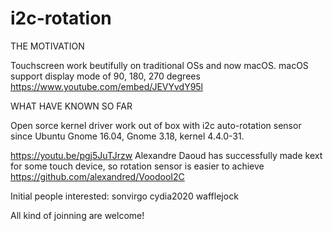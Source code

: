 # i2c-rotation
THE MOTIVATION 

Touchscreen work beutifully on traditional OSs and now macOS. macOS support display mode of 90, 180, 270 degrees
https://www.youtube.com/embed/JEVYvdY95l

WHAT HAVE KNOWN SO FAR

Open sorce kernel driver work out of box with i2c auto-rotation sensor since Ubuntu Gnome 16.04, Gnome 3.18, kernel 4.4.0-31. 

https://youtu.be/pgj5JuTJrzw
Alexandre Daoud has successfully made kext for some touch device, so rotation sensor is easier to achieve  
https://github.com/alexandred/VoodooI2C

Initial people interested:
sonvirgo
cydia2020
wafflejock

All kind of joinning are welcome!
